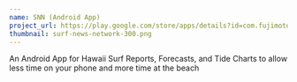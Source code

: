```yaml
---
name: SNN (Android App)
project_url: https://play.google.com/store/apps/details?id=com.fujimoto.hsf
thumbnail: surf-news-network-300.png
---
```

An Android App for Hawaii Surf Reports, Forecasts, and Tide Charts to allow less time on your phone and more time at the beach
